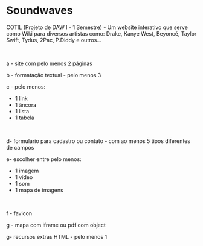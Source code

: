 # Soundwaves
COTIL (Projeto de DAW I - 1 Semestre) - Um website interativo que serve como Wiki para diversos artistas como: Drake, Kanye West, Beyoncé, Taylor Swift, Tydus, 2Pac, P.Diddy e outros... 

<br>

   <p>a - site com pelo menos 2 páginas</p>
   <p>b - formatação textual - pelo menos 3</p>
   <p>c - pelo menos:</p>
     <ul>
       <li>1 link</li>
       <li>1 âncora</li>
       <li>1 lista</li>
       <li>1 tabela</li>
     </ul>

<br>

  <p>d- formulário para cadastro ou contato - com ao menos 5 tipos diferentes de campos</p>
  <p>e- escolher entre pelo menos:</p>
    <ul>
      <li>1 imagem</li>
      <li>1 vídeo</li>
      <li>1 som</li>
      <li>1 mapa de imagens  </li>
    </ul>

<br>

  <p>f - favicon</p>
  <p>g - mapa com iframe ou pdf com object</p>
  <p>g- recursos extras HTML - pelo menos 1</p>
